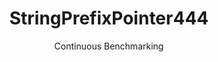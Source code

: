 ---
layout: default
title: StringPrefixPointer444
subtitle: Continuous Benchmarking
selected: String
expanded: Benchmarking
benchmark: /individual_results/StringPrefixPointer444.html
---
